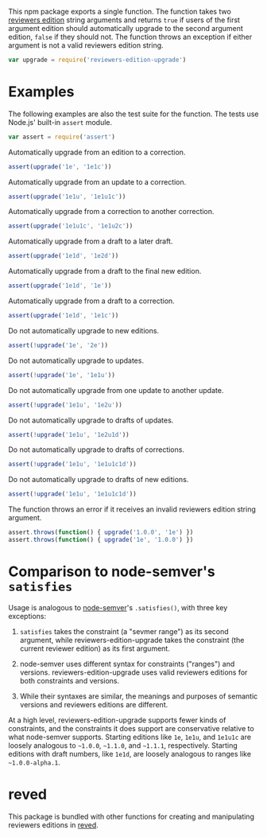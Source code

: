 This npm package exports a single function. The function takes two
[reviewers edition][reved] string arguments and returns `true` if users
of the first argument edition should automatically upgrade to the second
argument edition, `false` if they should not. The function throws an
exception if either argument is not a valid reviewers edition string.

[reved]: https://npmjs.com/packages/reviewers-edition-parse

```javascript
var upgrade = require('reviewers-edition-upgrade')
```

# Examples

The following examples are also the test suite for the function. The
tests use Node.js' built-in `assert` module.

```javascript
var assert = require('assert')
```

Automatically upgrade from an edition to a correction.

```javascript
assert(upgrade('1e', '1e1c'))
```

Automatically upgrade from an update to a correction.

```javascript
assert(upgrade('1e1u', '1e1u1c'))
```

Automatically upgrade from a correction to another correction.

```javascript
assert(upgrade('1e1u1c', '1e1u2c'))
```

Automatically upgrade from a draft to a later draft.

```javascript
assert(upgrade('1e1d', '1e2d'))
```

Automatically upgrade from a draft to the final new edition.

```javascript
assert(upgrade('1e1d', '1e'))
```

Automatically upgrade from a draft to a correction.

```javascript
assert(upgrade('1e1d', '1e1c'))
```

Do not automatically upgrade to new editions.

```javascript
assert(!upgrade('1e', '2e'))
```

Do not automatically upgrade to updates.

```javascript
assert(!upgrade('1e', '1e1u'))
```

Do not automatically upgrade from one update to another update.

```javascript
assert(!upgrade('1e1u', '1e2u'))
```

Do not automatically upgrade to drafts of updates.

```javascript
assert(!upgrade('1e1u', '1e2u1d'))
```

Do not automatically upgrade to drafts of corrections.

```javascript
assert(!upgrade('1e1u', '1e1u1c1d'))
```

Do not automatically upgrade to drafts of new editions.

```javascript
assert(!upgrade('1e1u', '1e1u1c1d'))
```

The function throws an error if it receives an invalid reviewers edition
string argument.

```javascript
assert.throws(function() { upgrade('1.0.0', '1e') })
assert.throws(function() { upgrade('1e', '1.0.0') })
```

# Comparison to node-semver's `satisfies`

Usage is analogous to [node-semver][node-semver]'s `.satisfies()`, with
three key exceptions:

1. `satisfies` takes the constraint (a "sevmer range") as its second
   argument, while reviewers-edition-upgrade takes the constraint (the
   current reviewer edition) as its first argument.

2. node-semver uses different syntax for constraints ("ranges") and
   versions. reviewers-edition-upgrade uses valid reviewers editions for
   both constraints and versions.

3. While their syntaxes are similar, the meanings and purposes of semantic
   versions and reviewers editions are different.

[node-semver]: https://www.npmjs.com/package/semver

At a high level, reviewers-edition-upgrade supports fewer kinds of
constraints, and the constraints it does support are conservative
relative to what node-semver supports. Starting editions like `1e`,
`1e1u`, and `1e1u1c` are loosely analogous to `~1.0.0`, `~1.1.0`, and
`~1.1.1`, respectively. Starting editions with draft numbers, like
`1e1d`, are loosely analogous to ranges like `~1.0.0-alpha.1`.

# reved

This package is bundled with other functions for
creating and manipulating reviewers editions in
[reved](https://www.npmjs.com/packages/reved).
